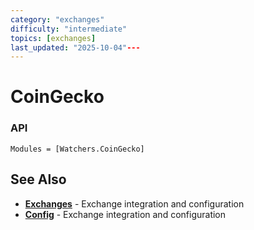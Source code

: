 ```yaml
---
category: "exchanges"
difficulty: "intermediate"
topics: [exchanges]
last_updated: "2025-10-04"---
---
```


# CoinGecko

### API
```@autodocs
Modules = [Watchers.CoinGecko]
```


## See Also

- **[Exchanges](../../exchanges.md)** - Exchange integration and configuration
- **[Config](../../config.md)** - Exchange integration and configuration
